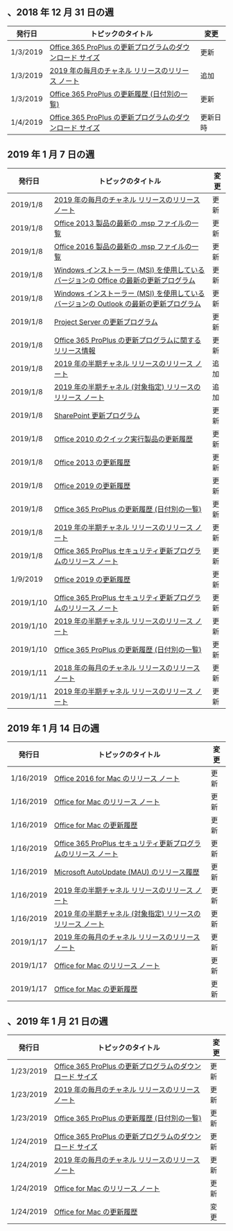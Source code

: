 <!-- This file is generated automatically each week. Changes made to this file will be overwritten.-->




## <a name="week-of-december-31-2018"></a>、2018 年 12 月 31 日の週


| 発行日 |トピックのタイトル | 変更 |
|------|------------|--------|
| 1/3/2019 | [Office 365 ProPlus の更新プログラムのダウンロード サイズ](/OfficeUpdates/download-sizes-office365-proplus-updates) | 更新 |
| 1/3/2019 | [2019 年の毎月のチャネル リリースのリリース ノート](/OfficeUpdates/monthly-channel-2019) | 追加 |
| 1/3/2019 | [Office 365 ProPlus の更新履歴 (日付別の一覧)](/OfficeUpdates/update-history-office365-proplus-by-date) | 更新 |
| 1/4/2019 | [Office 365 ProPlus の更新プログラムのダウンロード サイズ](/OfficeUpdates/download-sizes-office365-proplus-updates) | 更新日時 |


## <a name="week-of-january-07-2019"></a>2019 年 1 月 7 日の週


| 発行日 |トピックのタイトル | 変更 |
|------|------------|--------|
| 2019/1/8 | [2019 年の毎月のチャネル リリースのリリース ノート](/OfficeUpdates/monthly-channel-2019) | 更新 |
| 2019/1/8 | [Office 2013 製品の最新の .msp ファイルの一覧](/OfficeUpdates/msp-files-office-2013) | 更新 |
| 2019/1/8 | [Office 2016 製品の最新の .msp ファイルの一覧](/OfficeUpdates/msp-files-office-2016) | 更新 |
| 2019/1/8 | [Windows インストーラー (MSI) を使用しているバージョンの Office の最新の更新プログラム](/OfficeUpdates/office-updates-msi) | 更新 |
| 2019/1/8 | [Windows インストーラー (MSI) を使用しているバージョンの Outlook の最新の更新プログラム](/OfficeUpdates/outlook-updates-msi) | 更新 |
| 2019/1/8 | [Project Server の更新プログラム](/OfficeUpdates/project-server-updates) | 更新 |
| 2019/1/8 | [Office 365 ProPlus の更新プログラムに関するリリース情報](/OfficeUpdates/release-notes-office365-proplus) | 更新 |
| 2019/1/8 | [2019 年の半期チャネル リリースのリリース ノート](/OfficeUpdates/semi-annual-channel-2019) | 追加 |
| 2019/1/8 | [2019 年の半期チャネル (対象指定) リリースのリリース ノート](/OfficeUpdates/semi-annual-channel-targeted-2019) | 追加 |
| 2019/1/8 | [SharePoint 更新プログラム](/OfficeUpdates/sharepoint-updates) | 更新 |
| 2019/1/8 | [Office 2010 のクイック実行製品の更新履歴](/OfficeUpdates/update-history-office-2010-click-to-run) | 更新 |
| 2019/1/8 | [Office 2013 の更新履歴](/OfficeUpdates/update-history-office-2013) | 更新 |
| 2019/1/8 | [Office 2019 の更新履歴](/OfficeUpdates/update-history-office-2019) | 更新 |
| 2019/1/8 | [Office 365 ProPlus の更新履歴 (日付別の一覧)](/OfficeUpdates/update-history-office365-proplus-by-date) | 更新 |
| 2019/1/8 | [2019 年の半期チャネル リリースのリリース ノート](/OfficeUpdates/semi-annual-channel-2019) | 更新 |
| 2019/1/8 | [Office 365 ProPlus セキュリティ更新プログラムのリリース ノート](/OfficeUpdates/office365-proplus-security-updates) | 更新 |
| 1/9/2019 | [Office 2019 の更新履歴](/OfficeUpdates/update-history-office-2019) | 更新 |
| 2019/1/10 | [Office 365 ProPlus セキュリティ更新プログラムのリリース ノート](/OfficeUpdates/office365-proplus-security-updates) | 更新 |
| 2019/1/10 | [2019 年の半期チャネル リリースのリリース ノート](/OfficeUpdates/semi-annual-channel-2019) | 更新 |
| 2019/1/10 | [Office 365 ProPlus の更新履歴 (日付別の一覧)](/OfficeUpdates/update-history-office365-proplus-by-date) | 更新 |
| 2019/1/11 | [2018 年の毎月のチャネル リリースのリリース ノート](/OfficeUpdates/monthly-channel-2018) | 更新 |
| 2019/1/11 | [2019 年の半期チャネル リリースのリリース ノート](/OfficeUpdates/semi-annual-channel-2019) | 更新 |


## <a name="week-of-january-14-2019"></a>2019 年 1 月 14 日の週


| 発行日 |トピックのタイトル | 変更 |
|------|------------|--------|
| 1/16/2019 | [Office 2016 for Mac のリリース ノート](/OfficeUpdates/release-notes-office-2016-mac) | 更新 |
| 1/16/2019 | [Office for Mac のリリース ノート](/OfficeUpdates/release-notes-office-for-mac) | 更新 |
| 1/16/2019 | [Office for Mac の更新履歴](/OfficeUpdates/update-history-office-for-mac) | 更新 |
| 1/16/2019 | [Office 365 ProPlus セキュリティ更新プログラムのリリース ノート](/OfficeUpdates/office365-proplus-security-updates) | 更新 |
| 1/16/2019 | [Microsoft AutoUpdate (MAU) のリリース履歴](/OfficeUpdates/release-history-microsoft-autoupdate) | 更新 |
| 1/16/2019 | [2019 年の半期チャネル リリースのリリース ノート](/OfficeUpdates/semi-annual-channel-2019) | 更新 |
| 1/16/2019 | [2019 年の半期チャネル (対象指定) リリースのリリース ノート](/OfficeUpdates/semi-annual-channel-targeted-2019) | 更新 |
| 2019/1/17 | [2019 年の毎月のチャネル リリースのリリース ノート](/OfficeUpdates/monthly-channel-2019) | 更新 |
| 2019/1/17 | [Office for Mac のリリース ノート](/OfficeUpdates/release-notes-office-for-mac) | 更新 |
| 2019/1/17 | [Office for Mac の更新履歴](/OfficeUpdates/update-history-office-for-mac) | 更新 |


## <a name="week-of-january-21-2019"></a>、2019 年 1 月 21 日の週


| 発行日 |トピックのタイトル | 変更 |
|------|------------|--------|
| 1/23/2019 | [Office 365 ProPlus の更新プログラムのダウンロード サイズ](/OfficeUpdates/download-sizes-office365-proplus-updates) | 更新 |
| 1/23/2019 | [2019 年の毎月のチャネル リリースのリリース ノート](/OfficeUpdates/monthly-channel-2019) | 更新 |
| 1/23/2019 | [Office 365 ProPlus の更新履歴 (日付別の一覧)](/OfficeUpdates/update-history-office365-proplus-by-date) | 更新 |
| 1/24/2019 | [Office 365 ProPlus の更新プログラムのダウンロード サイズ](/OfficeUpdates/download-sizes-office365-proplus-updates) | 更新 |
| 1/24/2019 | [2019 年の毎月のチャネル リリースのリリース ノート](/OfficeUpdates/monthly-channel-2019) | 更新 |
| 1/24/2019 | [Office for Mac のリリース ノート](/OfficeUpdates/release-notes-office-for-mac) | 更新 |
| 1/24/2019 | [Office for Mac の更新履歴](/OfficeUpdates/update-history-office-for-mac) | 変更 |
